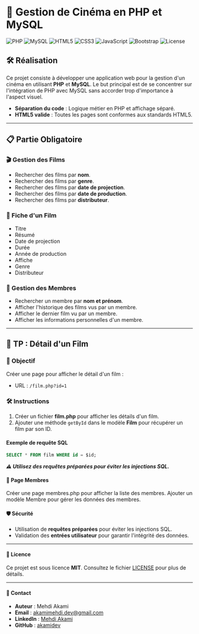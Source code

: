 # 🎥 Gestion de Cinéma en PHP et MySQL

![PHP](https://img.shields.io/badge/PHP-8.0-777BB4?logo=php&logoColor=white)
![MySQL](https://img.shields.io/badge/MySQL-8.0-4479A1?logo=mysql&logoColor=white)
![HTML5](https://img.shields.io/badge/HTML5-Valid-E34F26?logo=html5&logoColor=white)
![CSS3](https://img.shields.io/badge/CSS3-Styles-1572B6?logo=css3&logoColor=white)
![JavaScript](https://img.shields.io/badge/JavaScript-Dynamic-F7DF1E?logo=javascript&logoColor=black)
![Bootstrap](https://img.shields.io/badge/Bootstrap-5-7952B3?logo=bootstrap&logoColor=white)
![License](https://img.shields.io/badge/License-MIT-green)

## 🛠️ Réalisation

Ce projet consiste à développer une application web pour la gestion d'un cinéma en utilisant **PHP** et **MySQL**. Le but principal est de se concentrer sur l'intégration de PHP avec MySQL sans accorder trop d'importance à l'aspect visuel.

- **Séparation du code** : Logique métier en PHP et affichage séparé.
- **HTML5 valide** : Toutes les pages sont conformes aux standards HTML5.

---

## 📋 Partie Obligatoire

### 🎬 Gestion des Films
- Rechercher des films par **nom**.
- Rechercher des films par **genre**.
- Rechercher des films par **date de projection**.
- Rechercher des films par **date de production**.
- Rechercher des films par **distributeur**.

### 📄 Fiche d'un Film
- Titre
- Résumé
- Date de projection
- Durée
- Année de production
- Affiche
- Genre
- Distributeur

### 👥 Gestion des Membres
- Rechercher un membre par **nom et prénom**.
- Afficher l'historique des films vus par un membre.
- Afficher le dernier film vu par un membre.
- Afficher les informations personnelles d'un membre.

---

## 🧩 TP : Détail d'un Film

### 🚀 Objectif
Créer une page pour afficher le détail d'un film :
- URL : `/film.php?id=1`

### 🛠️ Instructions
1. Créer un fichier **film.php** pour afficher les détails d'un film.
2. Ajouter une méthode `getById` dans le modèle **Film** pour récupérer un film par son ID.

#### Exemple de requête SQL
```sql
SELECT * FROM film WHERE id = $id;
```
***⚠️ Utilisez des requêtes préparées pour éviter les injections SQL.***

#### 👥 Page Membres

Créer une page membres.php pour afficher la liste des membres.
Ajouter un modèle Membre pour gérer les données des membres.

#### 🛡️ Sécurité

- Utilisation de **requêtes préparées** pour éviter les injections SQL.
- Validation des **entrées utilisateur** pour garantir l'intégrité des données.

---

#### 📝 Licence

Ce projet est sous licence **MIT**. Consultez le fichier [LICENSE](https://github.com/akamidev/Projet-Cin-ma-D-tail-Film-et-Liste-Membres/blob/main/LICENSE) pour plus de détails.

---

#### 🤝 Contact

- **Auteur** : Mehdi Akami
- **Email** : [akamimehdi.dev@gmail.com](mailto:akamimehdi.dev@gmail.com)
- **LinkedIn** : [Mehdi Akami](https://www.linkedin.com/in/mehdi-akami-1912a51a9/)
- **GitHub** : [akamidev](https://github.com/akamidev)
